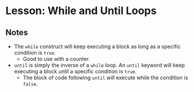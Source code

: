 # Lesson: While and Until Loops

## Notes

- The `while` construct will keep executing a block as long as a specific condition is `true`.
  - Good to use with a counter.
- `until` is simply the inverse of a `while` loop. An `until` keyword will keep executing a block until a specific condition is `true`.
  - The block of code following `until` will execute while the condition is `false`.
  
